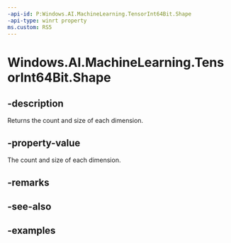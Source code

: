 ```yaml
---
-api-id: P:Windows.AI.MachineLearning.TensorInt64Bit.Shape
-api-type: winrt property
ms.custom: RS5
---
```


<!-- Property syntax.
public IVectorView<long> Shape { get; }
-->

# Windows.AI.MachineLearning.TensorInt64Bit.Shape

## -description
Returns the count and size of each dimension.

## -property-value
The count and size of each dimension.

## -remarks

## -see-also

## -examples
